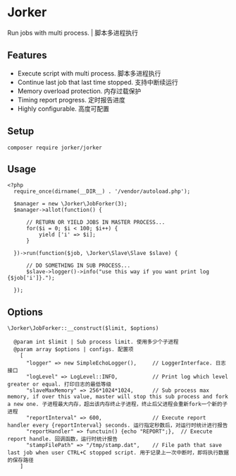 # Jorker
Run jobs with multi process. | 脚本多进程执行

## Features
* Execute script with multi process. 脚本多进程执行
* Continue last job that last time stopped. 支持中断续运行
* Memory overload protection. 内存过载保护
* Timing report progress. 定时报告进度
* Highly configurable. 高度可配置

## Setup
    composer require jorker/jorker

## Usage
    <?php
      require_once(dirname(__DIR__) . '/vendor/autoload.php');

      $manager = new \Jorker\JobForker(3);
      $manager->allot(function() {
      
          // RETURN OR YIELD JOBS IN MASTER PROCESS...
          for($i = 0; $i < 100; $i++) {
              yield ['i' => $i];
          }
          
      })->run(function($job, \Jorker\Slave\Slave $slave) {
      
          // DO SOMETHING IN SUB PROCESS...
          $slave->logger()->info("use this way if you want print log {$job['i']}.");
          
      });
      
## Options
    \Jorker\JobForker::__construct($limit, $options)
    
      @param int $limit | Sub process limit. 使用多少个子进程
      @param array $options | configs. 配置项
        [
          "logger" => new SimpleEchoLogger(),     // LoggerInterface. 日志接口
          "logLevel" => LogLevel::INFO,           // Print log which level greater or equal. 打印日志的最低等级
          "slaveMaxMemory" => 256*1024*1024,      // Sub process max memory, if over this value, master will stop this sub process and fork a new one. 子进程最大内存，超出该内存终止子进程，终止后父进程会重新fork一个新的子进程
          "reportInterval" => 600,                // Execute report handler every {reportInterval} seconds. 运行指定秒数后，对运行时统计进行报告
          "reportHandler" => functuin() {echo "REPORT";},  // Execute report handle. 回调函数，运行时统计报告
          "stampFilePath" => "/tmp/stamp.dat",    // File path that save last job when user CTRL+C stopped script. 用于记录上一次中断时，即将执行数据的保存路径
        ]
